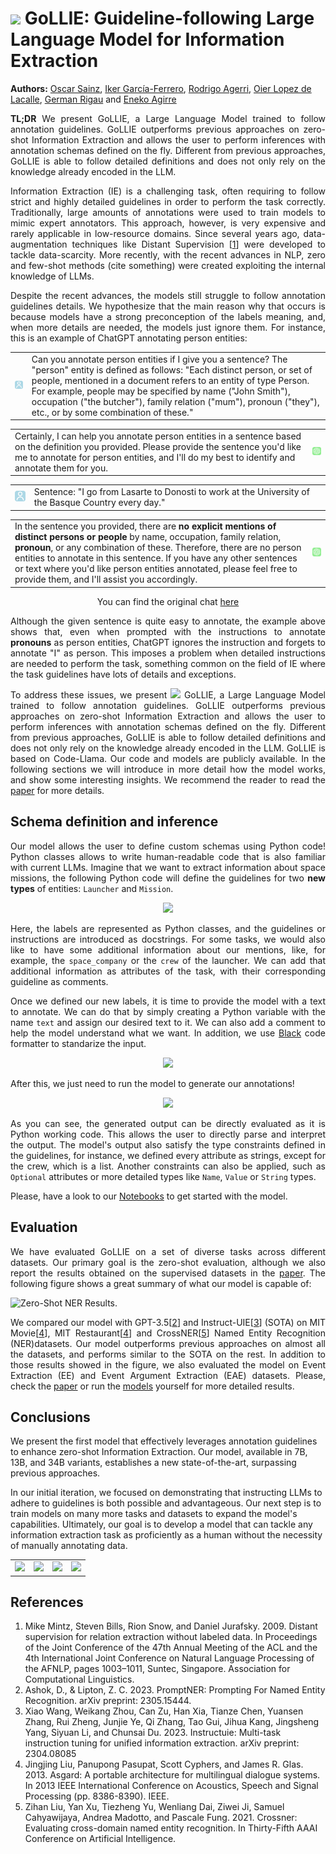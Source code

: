 <h1><img src="https://github.com/hitz-zentroa/GoLLIE/blob/main/assets/GoLLIE.png?raw=true" width="25"> GoLLIE: Guideline-following Large Language Model for Information Extraction</h1>

**Authors:** [Oscar Sainz](https://osainz59.github.io/), [Iker García-Ferrero](https://ikergarcia1996.github.io/Iker-Garcia-Ferrero/), [Rodrigo Agerri](https://ragerri.github.io/), [Oier Lopez de Lacalle](https://oierldl.github.io/), [German Rigau](https://adimen.si.ehu.es/~rigau/) and [Eneko Agirre](https://eagirre.github.io/)

<p align="justify">
<b>TL;DR</b> We present GoLLIE, a Large Language Model trained to follow annotation guidelines. GoLLIE outperforms previous approaches on zero-shot Information Extraction and allows the user to perform inferences with annotation schemas defined on the fly. Different from previous approaches, GoLLIE is able to follow detailed definitions and does not only rely on the knowledge already encoded in the LLM. 
</p>

<p align="justify">
Information Extraction (IE) is a challenging task, often requiring to follow strict and highly detailed guidelines in order to perform the task correctly. Traditionally, large amounts of annotations were used to train models to mimic expert annotators. This approach, however, is very expensive and rarely applicable in low-resource domains. Since several years ago, data-augmentation techniques like Distant Supervision [<a href="#references">1</a>] were developed to tackle data-scarcity. More recently, with the recent advances in NLP, zero and few-shot methods (cite something) were created exploiting the internal knowledge of LLMs.
</p>

<p align="justify">
Despite the recent advances, the models still struggle to follow annotation guidelines details. We hypothesize that the main reason why that occurs is because models have a strong preconception of the labels meaning, and, when more details are needed, the models just ignore them. For instance, this is an example of ChatGPT annotating person entities:
</p>

<table border="0">
 <tr>
   <td><img src="assets/user.svg" width="80em"></td>
   <td>Can you annotate person entities if I give you a sentence? The "person" entity is defined as follows: "Each distinct person, or set of people, mentioned in a document refers to an entity of type Person. For example, people may be specified by name ("John Smith"), occupation ("the butcher"), family relation ("mum"), pronoun ("they"), etc., or by some combination of these."</td>
 </tr>
</table>

<table border="0">
 <tr>
   <td>Certainly, I can help you annotate person entities in a sentence based on the definition you provided. Please provide the sentence you'd like me to annotate for person entities, and I'll do my best to identify and annotate them for you.</td>
   <td><img src="assets/openai.svg" width="50px"></td>
 </tr>
</table>

<table border="0">
 <tr>
   <td><img src="assets/user.svg" width="25em"></td>
   <td>Sentence: "I go from Lasarte to Donosti to work at the University of the Basque Country every day."</td>
 </tr>
</table>

<table border="0">
 <tr>
   <td>In the sentence you provided, there are <b>no explicit mentions of distinct persons or people</b> by name, occupation, family relation, <b>pronoun</b>, or any combination of these. Therefore, there are no person entities to annotate in this sentence. If you have any other sentences or text where you'd like person entities annotated, please feel free to provide them, and I'll assist you accordingly.</td>
   <td><img src="assets/openai.svg" width="90px"></td>
 </tr>
</table>
<p align="center">You can find the original chat <a href="https://chat.openai.com/share/e44e9b0e-3f6b-49a0-b84d-48386e0b5118">here</a></p>

<p align="justify">Although the given sentence is quite easy to annotate, the example above shows that, even when prompted with the instructions to annotate <b>pronouns</b> as person entities, ChatGPT ignores the instruction and forgets to annotate "I" as person. This imposes a problem when detailed instructions are needed to perform the task, something common on the field of IE where the task guidelines have lots of details and exceptions.</p>

<p align="justify">To address these issues, we present <img src="https://github.com/hitz-zentroa/GoLLIE/blob/main/assets/GoLLIE.png?raw=true" width="20"> GoLLIE, a Large Language Model trained to follow annotation guidelines. GoLLIE outperforms previous approaches on zero-shot Information Extraction and allows the user to perform inferences with annotation schemas defined on the fly. Different from previous approaches, GoLLIE is able to follow detailed definitions and does not only rely on the knowledge already encoded in the LLM. GoLLIE is based on Code-Llama. Our code and models are publicly available. In the following sections we will introduce in more detail how the model works, and show some interesting insights. We recommend the reader to read the <a href="https://arxiv.org/abs/2310.03668">paper</a> for more details.</p>


## Schema definition and inference

<p align="justify">Our model allows the user to define custom schemas using Python code! Python classes allows to write human-readable code that is also familiar with current LLMs. Imagine that we want to extract information about space missions, the following Python code will define the guidelines for two <b>new types</b> of entities: <code>Launcher</code> and <code>Mission</code>.</p>

<p align="center">
<img src="https://github.com/hitz-zentroa/GoLLIE/blob/main/assets/snippets/space_guidelines.png?raw=true">
</p>

<p align="justify">Here, the labels are represented as Python classes, and the guidelines or instructions are introduced as docstrings. For some tasks, we would also like to have some additional information about our mentions, like, for example, the <code>space_company</code> or the <code>crew</code> of the launcher. We can add that additional information as attributes of the task, with their corresponding guideline as comments.</p>

<p align="justify">Once we defined our new labels, it is time to provide the model with a text to annotate. We can do that by simply creating a Python variable with the name <code>text</code> and assign our desired text to it. We can also add a comment to help the model understand what we want. In addition, we use  <a href="https://black.readthedocs.io/en/stable/">Black</a> code formatter to standarize the input.</p>

<p align="center">
<img src="https://github.com/hitz-zentroa/GoLLIE/blob/main/assets/snippets/space_text.png?raw=true">
</p>
After this, we just need to run the model to generate our annotations!

<p align="center">
<img src="https://github.com/hitz-zentroa/GoLLIE/blob/main/assets/snippets/space_result.png?raw=true">
</p>
<p align="justify">As you can see, the generated output can be directly evaluated as it is Python working code. This allows the user to directly parse and interpret the output. The model's output also satisfy the type constraints defined in the guidelines, for instance, we defined every attribute as strings, except for the crew, which is a list. Another constraints can also be applied, such as <code>Optional</code> attributes or more detailed types like <code>Name</code>, <code>Value</code> or <code>String</code> types.</p>

Please, have a look to our <a href="https://github.com/hitz-zentroa/GoLLIE/tree/main/notebooks">Notebooks</a> to get started with the model.

## Evaluation

<p align="justify">We have evaluated GoLLIE on a set of diverse tasks across different datasets. Our primary goal is the zero-shot evaluation, although we also report the results obtained on the supervised datasets in the <a href="https://arxiv.org/abs/2310.03668">paper</a>. The following figure shows a great summary of what our model is capable of:</p> 

![Zero-Shot NER Results.](https://github.com/hitz-zentroa/GoLLIE/raw/main/assets/zero_shot_results.png)

<p align="justify">We compared our model with GPT-3.5[<a href="#references">2</a>] and Instruct-UIE[<a href="#references">3</a>] (SOTA) on MIT Movie[<a href="#references">4</a>], MIT Restaurant[<a href="#references">4</a>] and CrossNER[<a href="#references">5</a>] Named Entity Recognition (NER)datasets. Our model outperforms previous approaches on almost all the datasets, and performs similar to the SOTA on the rest. In addition to those results showed in the figure, we also evaluated the model on Event Extraction (EE) and Event Argument Extraction (EAE) datasets. Please, check the <a href="https://arxiv.org/abs/2310.03668">paper</a> or run the <a href="https://huggingface.co/collections/HiTZ/gollie-651bf19ee315e8a224aacc4f">models</a> yourself for more detailed results.</p>

## Conclusions

We present the first model that effectively leverages annotation guidelines to enhance zero-shot Information Extraction. Our model, available in 7B, 13B, and 34B variants, establishes a new state-of-the-art, surpassing previous approaches.

In our initial iteration, we focused on demonstrating that instructing LLMs to adhere to guidelines is both possible and advantageous. Our next step is to train models on many more tasks and datasets to expand the model's capabilities. Ultimately, our goal is to develop a model that can tackle any information extraction task as proficiently as a human without the necessity of manually annotating data.

<table border="0" align="center">
 <tr>
   <td><a href="https://arxiv.org/abs/2310.03668"><img src="https://img.shields.io/badge/Paper-20B2AA?style=for-the-badge"></a></td>
   <td><a href="https://github.com/hitz-zentroa/GoLLIE"><img src="https://img.shields.io/badge/Code-20B2AA?style=for-the-badge"></a></td>
   <td><a href="https://huggingface.co/collections/HiTZ/gollie-651bf19ee315e8a224aacc4f"><img src="https://img.shields.io/badge/Models-20B2AA?style=for-the-badge"></a></td>
   <td><a href="https://github.com/hitz-zentroa/GoLLIE/tree/main/notebooks"><img src="https://img.shields.io/badge/Example Notebooks-20B2AA?style=for-the-badge"></a></td>
 </tr>
</table>


## References

1. Mike Mintz, Steven Bills, Rion Snow, and Daniel Jurafsky. 2009. Distant supervision for relation extraction without labeled data. In Proceedings of the Joint Conference of the 47th Annual Meeting of the ACL and the 4th International Joint Conference on Natural Language Processing of the AFNLP, pages 1003–1011, Suntec, Singapore. Association for Computational Linguistics.
2. Ashok, D., & Lipton, Z. C. 2023. PromptNER: Prompting For Named Entity Recognition. arXiv preprint: 2305.15444.
3. Xiao Wang, Weikang Zhou, Can Zu, Han Xia, Tianze Chen, Yuansen Zhang, Rui Zheng, Junjie Ye, Qi Zhang, Tao Gui, Jihua Kang, Jingsheng Yang, Siyuan Li, and Chunsai Du. 2023. Instructuie: Multi-task instruction tuning for unified information extraction. arXiv preprint: 2304.08085
4. Jingjing Liu, Panupong Pasupat, Scott Cyphers, and James R. Glas. 2013. Asgard: A portable architecture for multilingual dialogue systems. In 2013 IEEE International Conference on Acoustics, Speech and Signal Processing (pp. 8386-8390). IEEE.
5. Zihan Liu, Yan Xu, Tiezheng Yu, Wenliang Dai, Ziwei Ji, Samuel Cahyawijaya, Andrea Madotto, and Pascale Fung. 2021. Crossner: Evaluating cross-domain named entity recognition. In Thirty-Fifth AAAI Conference on Artificial Intelligence.
